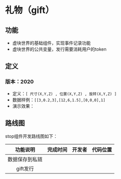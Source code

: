 # 礼物（gift）

## 功能
* 虚块世界的基础组件，实现事件记录功能
* 虚块世界的公共变量，发行需要消耗用户的token

## 定义

### 版本：2020

* 定义：`[ 尺寸(X,Y,Z) , 位置(X,Y,Z) , 旋转(X,Y,Z) ]`
* 数据样例：`[[3,0.2,3],[12,6,1.5],[0,0,0],1]`
* 演示效果：



## 路线图

stop组件开发路线图如下：

| 功能说明             | 完成时间 | 开发者 | 代码位置 |
| :------: | :------: | :----: | :------: |
| 数据保存到私链         |          |        |          |
| gift发行 |          |        |          |

